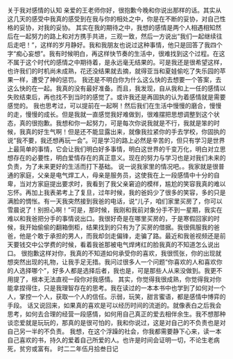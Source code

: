 关于我对感情的认知
    亲爱的王老师你好，很抱歉今晚​和你说出那样的话。其实从这几天的感受中我真的感受到在我与你的相处之中，你是在不断的妥协，对自己性格的妥协，对我的妥协。
    其实在我的期待之中，我想的感情是两个人相遇相知然后在一起努力的路上和对方携手共进，三观一致，然后一方说出“我们一起继续往后走吧！”，这样的岁月静好。我和我朋友也说过这种事情，他只是回答了我四个字“痴心妄想”。我有时候明白，再这样快节奏的生活中，很难找到这个过程。在这不属于这个时代的感情之中期待着，是永远毫无结果的。可是我还是很希望这样，也许我们的时机尚未成熟，花还没结果就去摘，就得亚当和夏娃偷吃了失乐园的苹果一样，遭受了神的惩罚。
    我还是不明白你为什么这么快的去想要一个答案，去这么快的在一起。我真的没有最好准备。而且，我发现，自从我和上一任的感情以失败结束后，再也找不到当时的感觉了。或许我还是再固执的认为着感情就是需要感觉的。
    我也思考过，可以提前在一起啊！然后我们在生活中慢慢的磨合，慢慢的走，慢慢的成长。但是我就一直感觉我好难做到，很难摆把思想调整到这个状态，真的很抱歉。我想和你一起努力，可是每次你说我就是不行，我就是笨的时候，我真的好生气啊！但是还不能显露出来，就像我拉紧你的手去学校，你固执的说“我不要，我还想再玩一会”。可是学习的路上必然是辛苦的，但只有学习是世界上最简单的事情，它会让我们明白好多事情，明白这世界的千变万化，明白对立思想存在的必要性，明白爱情存在的真正意义。现在的努力与学习也是对我们未来的负责，为了未来更好的生活而打下基础。
    说一说我家里的情况吧。。我家就是很普通的家庭，父亲是电气焊工人，母亲是服务员，这使我在上一段感情中十分的自卑，当对方家庭提出要求时，我看到了我父亲窘迫的模样，尴尬的笑容我真的难以忘怀。再加上我表弟考上了复旦，过年时候，我的爸妈少了很多的笑容，多的只是满脸的惆怅。有一天我突然接到我爸的电话，说“儿子，咱们家里买房了，你可以雪晨说了！别担心啊！”可是，那时候，我刚和我前对象分手不到一星期，我实在难以和我爸把分手的事情说出口。我很好奇是在哪里买房的，于是寒假回家的时候，我开始偷偷的翻箱倒柜，结果找到的只有为了买房的借据。我很佩服我的爸爸，他是个敢于承担的男人，而我却剑走偏锋，走骗了路。最近和我爸视频还是前天要钱交中公学费的时候，看着我爸那被电气焊烤红的脸我真的不知道怎么说出口。
    很抱歉这样对你，我真的不知道如何承受你的喜欢，我很慌张，你的出现就想突然出现的礼物，让我手足无措。我问过很多人一个问题“你喜欢的人和喜欢你的人选择哪个”，好多人都是选择后者，我也是，可是那些人从来没做到。我更不用提了，根本无法直视一段你对我感情。
    其实，你觉得我很成熟，你觉得我对你能拿捏得住，只是我理智存在的思考。我在读过的一本本书中也学到了如何对一个人，掌控一个人，获取一个人的信任。示弱，玩笑，甜言蜜语，都是感情中博弈的手段。
    话又说回来，如果真的喜欢是可以经历时间的流逝的。就像表白之后我会思考，如何去合理的经营一段感情，如何用自己真正的爱去相伴余生。我不想那种谈恋爱就是玩玩的，那真的是很可怕的，我和你说过，这是对自己的不负责也是对自己另一半的不负责。
    我想，在这个浮躁的社会，你我都需要静下心来，读一本自己喜欢的书，持久的爱着自己所爱的人。也许是时间会证明一切，不论生老病死，贫穷或富有。
                                                       时二二年伍月拾叁日记